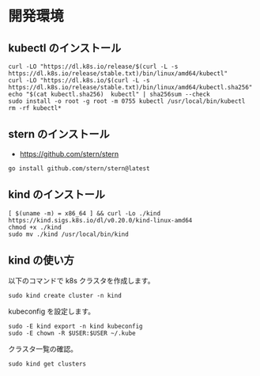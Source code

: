 # 開発環境

## kubectl のインストール

```
curl -LO "https://dl.k8s.io/release/$(curl -L -s https://dl.k8s.io/release/stable.txt)/bin/linux/amd64/kubectl"
curl -LO "https://dl.k8s.io/$(curl -L -s https://dl.k8s.io/release/stable.txt)/bin/linux/amd64/kubectl.sha256"
echo "$(cat kubectl.sha256)  kubectl" | sha256sum --check
sudo install -o root -g root -m 0755 kubectl /usr/local/bin/kubectl
rm -rf kubectl*
```

## stern のインストール

- https://github.com/stern/stern

```
go install github.com/stern/stern@latest
```

## kind のインストール

```
[ $(uname -m) = x86_64 ] && curl -Lo ./kind https://kind.sigs.k8s.io/dl/v0.20.0/kind-linux-amd64
chmod +x ./kind
sudo mv ./kind /usr/local/bin/kind
```

## kind の使い方

以下のコマンドで k8s クラスタを作成します。

```
sudo kind create cluster -n kind
```

kubeconfig を設定します。

```
sudo -E kind export -n kind kubeconfig
sudo -E chown -R $USER:$USER ~/.kube
```

クラスタ一覧の確認。

```
sudo kind get clusters
```

